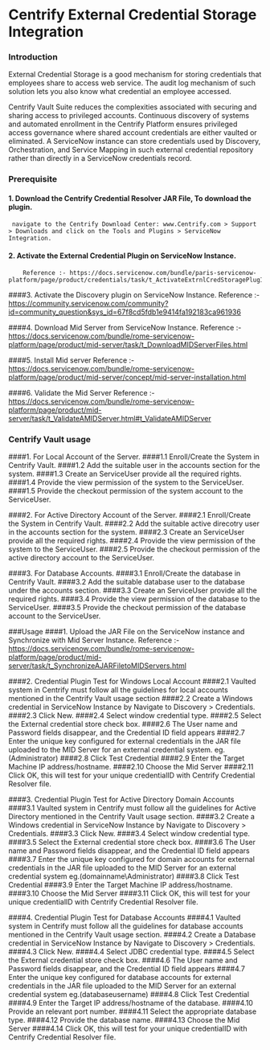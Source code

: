 # Centrify External Credential Storage Integration

### Introduction

External Credential Storage is a good mechanism for storing credentials that employees share to access web service.
The audit log mechanism of such solution lets you also know what credential an employee accessed.

Centrify Vault Suite reduces the complexities associated with securing and sharing access to privileged accounts.
Continuous discovery of systems and automated enrollment in the Centrify Platform ensures privileged access governance
where shared account credentials are either vaulted or eliminated.
A ServiceNow instance can store credentials used by Discovery, Orchestration,
and Service Mapping in such external credential repository rather than directly in a ServiceNow credentials record.

### Prerequisite

#### 1. Download the Centrify Credential Resolver JAR File, To download the plugin.
     navigate to the Centrify Download Center: www.Centrify.com > Support > Downloads and click on the Tools and Plugins > ServiceNow Integration.

#### 2. Activate the External Credential Plugin on ServiceNow Instance.
        Reference :- https://docs.servicenow.com/bundle/paris-servicenow-platform/page/product/credentials/task/t_ActivateExtrnlCredStoragePlugIn.html

####3.  Activate the Discovery plugin on ServiceNow Instance.
        Reference :- https://community.servicenow.com/community?id=community_question&sys_id=67f8cd5fdb1e9414fa192183ca961936

####4.  Download Mid Server from ServiceNow Instance.
        Reference :- https://docs.servicenow.com/bundle/rome-servicenow-platform/page/product/mid-server/task/t_DownloadMIDServerFiles.html

####5. Install Mid server
Reference :- https://docs.servicenow.com/bundle/rome-servicenow-platform/page/product/mid-server/concept/mid-server-installation.html

####6. Validate the Mid Server
Reference :- https://docs.servicenow.com/bundle/rome-servicenow-platform/page/product/mid-server/task/t_ValidateAMIDServer.html#t_ValidateAMIDServer

### Centrify Vault usage

####1. For Local Account of the Server.
    ####1.1 Enroll/Create the System in Centrify Vault.
    ####1.2 Add the suitable user in the accounts section for the system.
    ####1.3 Create an ServiceUser provide all the required rights.
    ####1.4 Provide the view permission of the system to the ServiceUser.
    ####1.5 Provide the checkout permission of the system account to the ServiceUser.

####2. For Active Directory Account of the Server.
    ####2.1 Enroll/Create the System in Centrify Vault.
    ####2.2 Add the suitable active direcotry user in the accounts section for the system.
    ####2.3 Create an ServiceUser provide all the required rights.
    ####2.4 Provide the view permission of the system to the ServiceUser.
    ####2.5 Provide the checkout permission of the active directory account to the ServiceUser.

####3. For Database Accounts.
    ####3.1 Enroll/Create the database in Centrify Vault.
    ####3.2 Add the suitable database user to the database under the accounts section.
    ####3.3 Create an ServiceUser provide all the required rights.
    ####3.4 Provide the view permission of the database to the ServiceUser.
    ####3.5 Provide the checkout permission of the database account to the ServiceUser.

###Usage
####1. Upload the JAR File on the ServiceNow instance and Synchronize with Mid Server Instance.
Reference :- https://docs.servicenow.com/bundle/rome-servicenow-platform/page/product/mid-server/task/t_SynchronizeAJARFiletoMIDServers.html

####2. Credential Plugin Test for Windows Local Account
    ####2.1 Vaulted system in Centrify must follow all the guidelines for local accounts mentioned in the Centrify Vault usage section
    ####2.2 Create a Windows credential in ServiceNow Instance by Navigate to Discovery > Credentials. 
    ####2.3 Click New.
    ####2.4 Select window credential type.
    ####2.5 Select the External credential store check box.
    ####2.6 The User name and Password fields disappear, and the Credential ID field appears
    ####2.7 Enter the unique key configured for external credentials in the JAR file uploaded
        to the MID Server for an external credential system. eg.(Administrator)
    ####2.8 Click Test Credential
    ####2.9 Enter the Target Machine IP address/hostname.
    ####2.10 Choose the Mid Server
    ####2.11 Click OK, this will test for your unique credentialID with Centrify Credential Resolver file.


####3. Credential Plugin Test for Active Directory Domain Accounts
    ####3.1 Vaulted system in Centrify must follow all the guidelines for Active Directory mentioned in the Centrify Vault usage section.
    ####3.2 Create a Windows credential in ServiceNow Instance by Navigate to Discovery > Credentials. 
    ####3.3 Click New.
    ####3.4 Select window credential type.
    ####3.5 Select the External credential store check box.
    ####3.6 The User name and Password fields disappear, and the Credential ID field appears
    ####3.7 Enter the unique key configured for domain accounts for external credentials in the JAR file uploaded
            to the MID Server for an external credential system eg.(domainname\Administrator)
    ####3.8 Click Test Credential
    ####3.9 Enter the Target Machine IP address/hostname.
    ####3.10 Choose the Mid Server
    ####3.11 Click OK, this will test for your unique credentialID with Centrify Credential Resolver file.

####4. Credential Plugin Test for Database Accounts
    ####4.1 Vaulted system in Centrify must follow all the guidelines for database accounts mentioned in the Centrify Vault usage section.
    ####4.2 Create a Database credential in ServiceNow Instance by Navigate to Discovery > Credentials. 
    ####4.3 Click New.
    ####4.4 Select JDBC credential type.
    ####4.5 Select the External credential store check box.
    ####4.6 The User name and Password fields disappear, and the Credential ID field appears
    ####4.7 Enter the unique key configured for database accounts for external credentials in the JAR file uploaded
        to the MID Server for an external credential system eg.(databaseusername)
    ####4.8 Click Test Credential
    ####4.9 Enter the Target IP address/hostname of the database.
    ####4.10 Provide an relevant port number.
    ####4.11 Select the appropriate database type.
    ####4.12 Provide the database name.
    ####4.13 Choose the Mid Server
    ####4.14 Click OK, this will test for your unique credentialID with Centrify Credential Resolver file.
